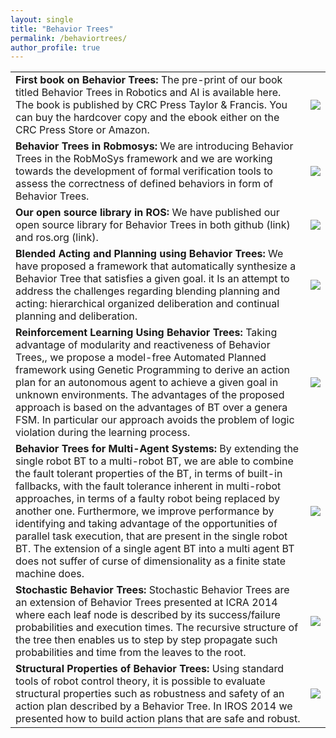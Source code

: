 ```yaml
---
layout: single
title: "Behavior Trees"
permalink: /behaviortrees/
author_profile: true
---
```



|    |            |
|----------|:-------------:|
| **First book on Behavior Trees:** The pre-print of our book titled Behavior Trees in Robotics and AI is available here.  The book is published by CRC Press Taylor & Francis. You can buy the hardcover copy and the ebook either on the CRC Press Store or Amazon. |  ![](http://michelecolledanchise.com/wp-content/uploads/2018/05/btbook.jpg) |
| **Behavior Trees in Robmosys:** We are introducing Behavior Trees in the RobMoSys framework and we are working towards the development of formal verification tools to assess the correctness of defined behaviors in form of Behavior Trees. |    ![](http://michelecolledanchise.com/wp-content/uploads/2018/03/robmosyspng.png)   |
| **Our open source library in ROS:** We have published our open source library for Behavior Trees in both github (link) and ros.org (link). | ![](http://michelecolledanchise.com/wp-content/uploads/2015/03/rosLarge-680x365_c-e1478009975553.png) |  
| **Blended Acting and Planning using Behavior Trees:** We have proposed a framework that automatically synthesize a Behavior Tree that satisfies a given goal. it Is an attempt to  address the challenges regarding blending planning and acting: hierarchical organized deliberation and continual planning and deliberation.| ![](http://michelecolledanchise.com/wp-content/uploads/2015/03/YoubotSceneStep5-e1478009786423.jpg)|
| **Reinforcement Learning Using Behavior Trees:** Taking advantage of modularity and reactiveness of Behavior Trees,, we propose a model-free Automated Planned framework using Genetic Programming to derive an action plan for an autonomous agent to achieve a given goal in unknown environments. The advantages of the proposed approach is based on the advantages of BT over a genera FSM. In particular our approach avoids the problem of logic violation during the learning process.| ![](http://michelecolledanchise.com/wp-content/uploads/2015/03/receptive-e1429784537951.png)|
| **Behavior Trees for Multi-Agent Systems:** By extending the single robot BT to a multi-robot BT, we are able to combine the fault tolerant properties of the BT, in terms of built-in fallbacks, with the fault tolerance inherent in multi-robot approaches, in terms of a faulty robot being replaced by another one. Furthermore, we improve performance by identifying and taking advantage of the opportunities of parallel task execution, that are present in the single robot BT. The extension of a single agent BT into a multi agent BT does not suffer of curse of dimensionality as a finite state machine does.| ![](http://michelecolledanchise.com/wp-content/uploads/2015/03/exFig6-1024x515.png)
| **Stochastic Behavior Trees:** Stochastic Behavior Trees are an extension of Behavior Trees presented at ICRA 2014 where each leaf node is described by its success/failure probabilities and execution times. The recursive structure of the tree then enables us to step by step propagate such probabilities and time from the leaves to the root. | ![](http://michelecolledanchise.com/wp-content/uploads/2015/03/6e0b01330a-665326eaa4.png)|
| **Structural Properties of Behavior Trees:** Using standard tools of robot control theory, it is possible to evaluate structural properties such as robustness and safety of an action plan described by a Behavior Tree. In IROS 2014 we presented how to build action plans that are safe and robust.| ![](http://michelecolledanchise.com/wp-content/uploads/2015/03/Screen-Shot-2015-03-18-at-10.38.37.png) |
